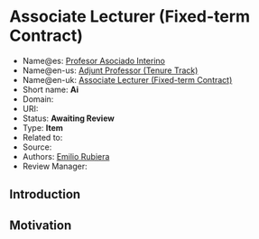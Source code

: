 # Associate Lecturer (Fixed-term Contract)

* Name@es: [Profesor Asociado Interino]()
* Name@en-us: [Adjunt Professor (Tenure Track)]()
* Name@en-uk: [Associate Lecturer (Fixed-term Contract)]()
* Short name:  **Ai**
* Domain: 
* URI: 
* Status: **Awaiting Review**
* Type: **Item**
* Related to: 
* Source: 
* Authors: [Emilio Rubiera](https://github.com/spitxa)
* Review Manager: 

## Introduction



## Motivation